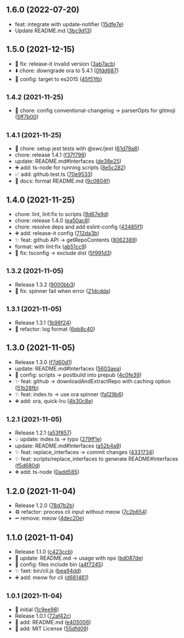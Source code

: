 ## 1.6.0 (2022-07-20)

* feat: integrate with update-notifier ([15dfe7e](https://github.com/KusStar/gdl/commit/15dfe7e))
* Update README.md ([3bc9d13](https://github.com/KusStar/gdl/commit/3bc9d13))

## 1.5.0 (2021-12-15)

* :bug: fix: release-it invalid version ([3ab7acb](https://github.com/KusStar/gdl/commit/3ab7acb))
* :arrow_down: chore: downgrade ora to 5.4.1 ([0fdd687](https://github.com/KusStar/gdl/commit/0fdd687))
* :wrench: config: target to es2015 ([45f51fb](https://github.com/KusStar/gdl/commit/45f51fb))

## <small>1.4.2 (2021-11-25)</small>

* :wrench: chore: config conventional-changelog -> parserOpts for gitmoji ([5ff7b00](https://github.com/KusStar/gdl/commit/5ff7b00))



## <small>1.4.1 (2021-11-25)</small>

* :wrench: chore: setup jest tests with @swc/jest ([61d79a8](https://github.com/KusStar/gdl/commit/61d79a8))
* chore: release 1.4.1 ([f37f798](https://github.com/KusStar/gdl/commit/f37f798))
* update: README.md#Interfaces ([de38e25](https://github.com/KusStar/gdl/commit/de38e25))
* :heavy_plus_sign: add: ts-node for running scripts ([8e5c282](https://github.com/KusStar/gdl/commit/8e5c282))
* :white_check_mark: add: github.test.ts ([70e9533](https://github.com/KusStar/gdl/commit/70e9533))
* :memo: docs: format README.md ([9c0804f](https://github.com/KusStar/gdl/commit/9c0804f))



## 1.4.0 (2021-11-25)

* chore: lint, lint:fix to scripts ([9d67e9d](https://github.com/KusStar/gdl/commit/9d67e9d))
* chore: release 1.4.0 ([ea50ac8](https://github.com/KusStar/gdl/commit/ea50ac8))
* chore: resolve deps and add eslint-config ([43485f1](https://github.com/KusStar/gdl/commit/43485f1))
* :heavy_plus_sign: add: release-it config ([712da3b](https://github.com/KusStar/gdl/commit/712da3b))
* :sparkles: feat: github API -> getRepoContents ([8062389](https://github.com/KusStar/gdl/commit/8062389))
* format: with lint:fix ([ab51cc9](https://github.com/KusStar/gdl/commit/ab51cc9))
* :bug: fix: tsconfig -> exclude dist ([5f991d3](https://github.com/KusStar/gdl/commit/5f991d3))



## <small>1.3.2 (2021-11-05)</small>

* Release 1.3.2 ([9000bb3](https://github.com/KusStar/gdl/commit/9000bb3))
* :bug: fix: spinner fail when error ([21dcdda](https://github.com/KusStar/gdl/commit/21dcdda))



## <small>1.3.1 (2021-11-05)</small>

* Release 1.3.1 ([1b98f24](https://github.com/KusStar/gdl/commit/1b98f24))
* :lipstick: refactor: log format ([6eb8c40](https://github.com/KusStar/gdl/commit/6eb8c40))



## 1.3.0 (2021-11-05)

* Release 1.3.0 ([f7d60d1](https://github.com/KusStar/gdl/commit/f7d60d1))
* update: README.md#Interfaces ([5603aea](https://github.com/KusStar/gdl/commit/5603aea))
* :wrench: config: scripts -> postbuild into prepub ([4c0fe39](https://github.com/KusStar/gdl/commit/4c0fe39))
* :sparkles: feat: github -> downloadAndExtractRepo with caching option ([51b28fb](https://github.com/KusStar/gdl/commit/51b28fb))
* :sparkles: feat: index.ts -> use ora spinner ([fa129b6](https://github.com/KusStar/gdl/commit/fa129b6))
* :heavy_plus_sign: add: ora, quick-lru ([4b30c8e](https://github.com/KusStar/gdl/commit/4b30c8e))



## <small>1.2.1 (2021-11-05)</small>

* Release 1.2.1 ([a53f857](https://github.com/KusStar/gdl/commit/a53f857))
* :bulb: update: index.ts -> typo ([279ff1e](https://github.com/KusStar/gdl/commit/279ff1e))
* update: README.md#Interfaces ([a52b4a9](https://github.com/KusStar/gdl/commit/a52b4a9))
* :sparkles: feat: replace_interfaces -> commit changes ([4331734](https://github.com/KusStar/gdl/commit/4331734))
* :sparkles: feat: scripts/replace_interfaces to generate README#Interfaces ([f5d680d](https://github.com/KusStar/gdl/commit/f5d680d))
* :heavy_plus_sign: add: ts-node ([0add585](https://github.com/KusStar/gdl/commit/0add585))



## 1.2.0 (2021-11-04)

* Release 1.2.0 ([78d7b2b](https://github.com/KusStar/gdl/commit/78d7b2b))
* :recycle: refactor: process cli input without meow ([7c2b654](https://github.com/KusStar/gdl/commit/7c2b654))
* :heavy_minus_sign: remove: meow ([4dec20e](https://github.com/KusStar/gdl/commit/4dec20e))



## 1.1.0 (2021-11-04)

* Release 1.1.0 ([c423ccb](https://github.com/KusStar/gdl/commit/c423ccb))
* :memo: update: README.md -> usage with npx ([bd087de](https://github.com/KusStar/gdl/commit/bd087de))
* :wrench: config: files include bin ([a4f7245](https://github.com/KusStar/gdl/commit/a4f7245))
* :sparkles: faet: bin/cli.js ([bea94dd](https://github.com/KusStar/gdl/commit/bea94dd))
* :heavy_plus_sign: add: meow for cli ([d681461](https://github.com/KusStar/gdl/commit/d681461))



## <small>1.0.1 (2021-11-04)</small>

* :tada: initial ([1c9ee98](https://github.com/KusStar/gdl/commit/1c9ee98))
* Release 1.0.1 ([72af42c](https://github.com/KusStar/gdl/commit/72af42c))
* :memo: add: README.md ([e405006](https://github.com/KusStar/gdl/commit/e405006))
* :page_facing_up: add: MIT License ([55dfd09](https://github.com/KusStar/gdl/commit/55dfd09))

